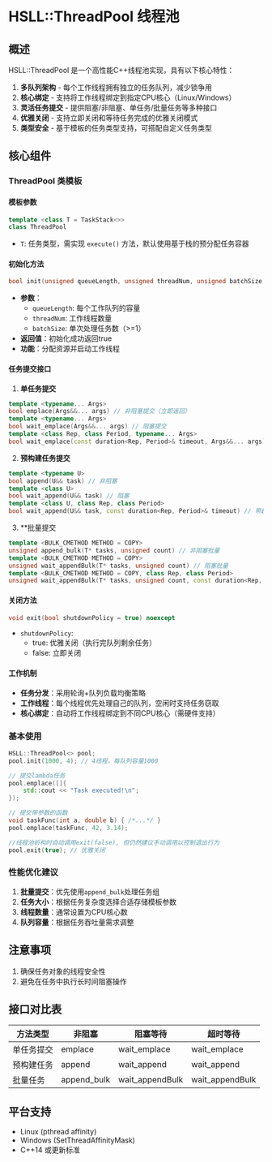 # HSLL::ThreadPool 线程池

## 概述
HSLL::ThreadPool 是一个高性能C++线程池实现，具有以下核心特性：

1. **多队列架构** - 每个工作线程拥有独立的任务队列，减少锁争用
2. **核心绑定** - 支持将工作线程绑定到指定CPU核心（Linux/Windows）
3. **灵活任务提交** - 提供阻塞/非阻塞、单任务/批量任务等多种接口
4. **优雅关闭** - 支持立即关闭和等待任务完成的优雅关闭模式
5. **类型安全** - 基于模板的任务类型支持，可搭配自定义任务类型

## 核心组件

### ThreadPool 类模板

#### 模板参数
```cpp
template <class T = TaskStack<>>
class ThreadPool
```
- `T`: 任务类型，需实现 `execute()` 方法，默认使用基于栈的预分配任务容器


#### 初始化方法
```cpp
bool init(unsigned queueLength, unsigned threadNum, unsigned batchSize = 1)
```
- **参数**：
  - `queueLength`: 每个工作队列的容量
  - `threadNum`: 工作线程数量
  - `batchSize`: 单次处理任务数（>=1）
- **返回值**：初始化成功返回true
- **功能**：分配资源并启动工作线程

#### 任务提交接口

1. **单任务提交**
```cpp
template <typename... Args>
bool emplace(Args&&... args) // 非阻塞提交（立即返回）
template <typename... Args>
bool wait_emplace(Args&&... args) // 阻塞提交
template <class Rep, class Period, typename... Args>
bool wait_emplace(const duration<Rep, Period>& timeout, Args&&... args) // 带超时
```

2. **预构建任务提交**
```cpp
template <typename U>
bool append(U&& task) // 非阻塞
template <class U>
bool wait_append(U&& task) // 阻塞
template <class U, class Rep, class Period>
bool wait_append(U&& task, const duration<Rep, Period>& timeout) // 带超时
```

3. **批量提交
```cpp
template <BULK_CMETHOD METHOD = COPY>
unsigned append_bulk(T* tasks, unsigned count) // 非阻塞批量
template <BULK_CMETHOD METHOD = COPY>
unsigned wait_appendBulk(T* tasks, unsigned count) // 阻塞批量
template <BULK_CMETHOD METHOD = COPY, class Rep, class Period>
unsigned wait_appendBulk(T* tasks, unsigned count, const duration<Rep, Period>& timeout)
```

#### 关闭方法
```cpp
void exit(bool shutdownPolicy = true) noexcept
```
- `shutdownPolicy`: 
  - true: 优雅关闭（执行完队列剩余任务）
  - false: 立即关闭

#### 工作机制
- **任务分发**：采用轮询+队列负载均衡策略
- **工作线程**：每个线程优先处理自己的队列，空闲时支持任务窃取
- **核心绑定**：自动将工作线程绑定到不同CPU核心（需硬件支持）


### 基本使用
```cpp
HSLL::ThreadPool<> pool;
pool.init(1000, 4); // 4线程，每队列容量1000

// 提交lambda任务
pool.emplace([]{
    std::cout << "Task executed!\n";
});

// 提交带参数的函数
void taskFunc(int a, double b) { /*...*/ }
pool.emplace(taskFunc, 42, 3.14);

//线程池析构时自动调用exit(false), 但仍然建议手动调用以控制退出行为
pool.exit(true); // 优雅关闭
```

### 性能优化建议
1. **批量提交**：优先使用`append_bulk`处理任务组
2. **任务大小**：根据任务复杂度选择合适存储模板参数
3. **线程数量**：通常设置为CPU核心数
4. **队列容量**：根据任务吞吐量需求调整

## 注意事项
1. 确保任务对象的线程安全性
2. 避免在任务中执行长时间阻塞操作

## 接口对比表

| 方法类型      | 非阻塞      | 阻塞等待    | 超时等待      |
|-------------|------------|------------|--------------|
| 单任务提交    | emplace    | wait_emplace| wait_emplace |
| 预构建任务   | append     | wait_append| wait_append  |
| 批量任务     | append_bulk| wait_appendBulk | wait_appendBulk |

## 平台支持
- Linux (pthread affinity)
- Windows (SetThreadAffinityMask)
- C++14 或更新标准
